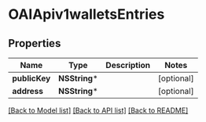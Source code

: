 # OAIApiv1walletsEntries

## Properties
Name | Type | Description | Notes
------------ | ------------- | ------------- | -------------
**publicKey** | **NSString*** |  | [optional] 
**address** | **NSString*** |  | [optional] 

[[Back to Model list]](../README.md#documentation-for-models) [[Back to API list]](../README.md#documentation-for-api-endpoints) [[Back to README]](../README.md)


